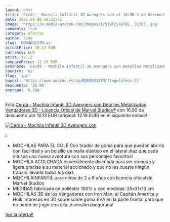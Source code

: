 ```yaml
---
layout: post
title: 'Cerdá - Mochila Infantil 3D Avengers con al 16.90 % de descuento'
date: 2021-01-08 19:52:41
image: 'https://m.media-amazon.com/images/I/51OTZikkTBL._SL200_.jpg'
comments: true
category: ofertas
author: ring
slug: 'B084KQ1STM-es'
actualPrice: 10.13 EUR
currency: EUR
price: 10.13
comparePrice: 12.19 EUR
prodname: 'Cerdá - Mochila Infantil 3D Avengers con Detalles Metalizados  Vengadores 3D - Licencia Oficial de Marvel Studios®'
country: 'es'
flag: '🇪🇸'
buyurl: 'https://www.amazon.es/dp/B084KQ1STM/?tag=tolees-21'
descuento: '16.90'
average: '9.786'
---
```


Está [Cerdá - Mochila Infantil 3D Avengers con Detalles Metalizados  Vengadores 3D - Licencia Oficial de Marvel Studios®](https://www.amazon.es/dp/B084KQ1STM/?tag=tolees-21) con 16.90 de descuento por 10.13 EUR (original: 12.19 EUR) en el siguiente enlace!

[![Cerdá - Mochila Infantil 3D Avengers con](https://m.media-amazon.com/images/I/51OTZikkTBL._SL200_.jpg)](https://www.amazon.es/dp/B084KQ1STM/?tag=tolees-21)

ℹ️:

- MOCHILAS PARA EL COLE Con tirador de goma para que puedan abrirla con facilidad y un bolsillo de malla elástico en el lateral ¡haz que cada día sea una nueva aventura con sus personajes favoritos!
- MOCHILA ACOLCHADA especialmente diseñada para ser cómoda y ligera gracias a su material acolchado y que no les cueste ningún trabajo llevarla todos los días
- MOCHILAINFANTIL para niños de 2 a 6 años con licencia oficial de Marvel Studios
- MEDIDAS fabricada en poliéster 100% y con medidas: 25x31x10 cm
- MOCHILAS 3D de los Vengadores con Iron Man, el Capitán America y Hulk impresos en 3D sobre sobre goma EVA en la parte frontal para que no paren de jugar con ella ¡diversión asegurada!

[Ver la oferta!!](https://www.amazon.es/dp/B084KQ1STM/?tag=tolees-21)
